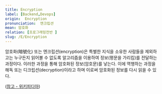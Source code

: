 ```yaml
---
title: Encryption
label: [Backend,Devops]
origin:  Encryption
pronunciation:  엔크립션
mean: 암호화
relation: [프로그래밍전반 ]
slug: /E/Encryption
---
```


<content>
<p>암호화(暗號化) 또는 엔크립션(encryption)은 특별한 지식을 소유한 사람들을 제외하고는 누구든지 읽어볼 수 없도록 알고리즘을 이용하여 정보(평문을 가리킴)를 전달하는 과정이다. 이러한 과정을 통해 암호화된 정보(암호문)를 낳는다. 이에 역행하는 과정을 해독 또는 디크립션(decryption)이라고 하며 이로써 암호화된 정보를 다시 읽을 수 있다.</p><p>(<a href="https://ko.wikipedia.org/wiki/%EC%95%94%ED%98%B8%ED%99%94">참고 - 위키피디아</a>)</p>
</content>
